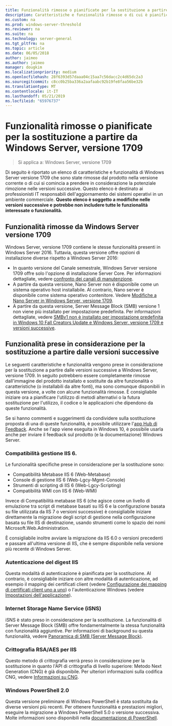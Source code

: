 ```yaml
---
title: Funzionalità rimosse o pianificate per la sostituzione a partire da Windows Server (versione 1709)
description: Caratteristiche e funzionalità rimosse o di cui è pianificata la rimozione nelle versioni.
ms.custom: na
ms.prod: windows-server-threshold
ms.reviewer: na
ms.suite: na
ms.technology: server-general
ms.tgt_pltfrm: na
ms.topic: article
ms.date: 06/05/2018
author: jaimeo
ms.author: jaimeo
manager: dougkim
ms.localizationpriority: medium
ms.openlocfilehash: 28f6393d57daaa04c15aa7c56dacc2c4d65dc2a3
ms.sourcegitcommit: c8cc0b25ba336a2aafaabc92b19fe8faa56be32b
ms.translationtype: MT
ms.contentlocale: it-IT
ms.lasthandoff: 05/21/2019
ms.locfileid: "65976737"
---
```

# <a name="features-removed-or-planned-for-replacement-starting-with-windows-server-version-1709"></a>Funzionalità rimosse o pianificate per la sostituzione a partire da Windows Server, versione 1709

>Si applica a: Windows Server, versione 1709

Di seguito è riportato un elenco di caratteristiche e funzionalità di Windows Server versione 1709 che sono state rimosse dal prodotto nella versione corrente o di cui si comincia a prendere in considerazione la potenziale rimozione nelle versioni successive. Questo elenco è destinato ai professionisti IT responsabili dell'aggiornamento dei sistemi operativi in un ambiente commerciale. **Questo elenco è soggetto a modifiche nelle versioni successive e potrebbe non includere tutte le funzionalità interessate o funzionalità.** 

## <a name="features-removed-from-windows-server-version-1709"></a>Funzionalità rimosse da Windows Server versione 1709
Windows Server, versione 1709 contiene le stesse funzionalità presenti in Windows Server 2016. Tuttavia, questa versione offre opzioni di installazione diverse rispetto a Windows Server 2016:

- In quanto versione del Canale semestrale, Windows Server versione 1709 offre solo l'opzione di installazione Server Core. Per informazioni dettagliate, vedere [confronto dei canali di manutenzione](..\get-started-19\servicing-channels-19.md).
- A partire da questa versione, Nano Server non è disponibile come un sistema operativo host installabile. Al contrario, Nano server è disponibile come sistema operativo contenitore. Vedere [Modifiche a Nano Server in Windows Server, versione 1709](nano-in-semi-annual-channel.md).
- A partire da questa versione, Server Message Block (SMB) versione 1 non viene più installato per impostazione predefinita. Per informazioni dettagliate, vedere [SMBv1 non è installato per impostazione predefinita in Windows 10 Fall Creators Update e Windows Server, versione 1709 e versioni successive](https://support.microsoft.com/help/4034314/smbv1-is-not-installed-by-default-in-windows).


## <a name="features-being-considered-for-replacement-starting-with-subsequent-releases"></a>Funzionalità prese in considerazione per la sostituzione a partire dalle versioni successive

Le seguenti caratteristiche e funzionalità vengono prese in considerazione per la sostituzione a partire dalle versioni successive a Windows Server, versione 1709. In seguito potrebbero essere completamente rimosse dall'immagine del prodotto installato e sostituite da altre funzionalità o caratteristiche (o installabili da altre fonti), ma sono comunque disponibili in questa versione, a volte con alcune funzionalità rimosse. È consigliabile iniziare ora a pianificare l'utilizzo di metodi alternativi o la futura sostituzione per l'utilizzo, il codice o le applicazioni che dipendono da queste funzionalità.

Se si hanno commenti e suggerimenti da condividere sulla sostituzione proposta di una di queste funzionalità, è possibile utilizzare l'[app Hub di Feedback](https://support.microsoft.com/help/4021566/windows-10-send-feedback-to-microsoft-with-feedback-hub-app). Anche se l'app viene eseguita in Windows 10, è possibile usarla anche per inviare il feedback sul prodotto (e la documentazione) Windows Server.

### <a name="iis-6-management-compatibility"></a>Compatibilità gestione IIS 6.
Le funzionalità specifiche prese in considerazione per la sostituzione sono:

- Compatibilità Metabase IIS 6 (Web-Metabase)
- Console di gestione IIS 6 (Web-Lgcy-Mgmt-Console)
- Strumenti di scripting di IIS 6 (Web-Lgcy-Scripting)
- Compatibilità WMI con IIS 6 (Web-WMI)

Invece di Compatibilità metabase IIS 6 (che agisce come un livello di emulazione tra script di metabase basati su IIS 6 e la configurazione basata su file utilizzata da IIS 7 o versioni successive) è consigliabile iniziare direttamente la migrazione degli script di gestione nella configurazione basata su file IIS di destinazione, usando strumenti come lo spazio dei nomi Microsoft.Web.Administration.

È consigliabile inoltre avviare la migrazione da IIS 6.0 o versioni precedenti e passare all'ultima versione di IIS, che è sempre disponibile nella versione più recente di Windows Server.


### <a name="iis-digest-authentication"></a>Autenticazione del digest IIS
Questa modalità di autenticazione è pianificata per la sostituzione. Al contrario, è consigliabile iniziare con altre modalità di autenticazione, ad esempio il mapping dei certificati client (vedere [Configurazione dei mapping di certificati client uno a uno](https://docs.microsoft.com/iis/manage/configuring-security/configuring-one-to-one-client-certificate-mappings)) o l'autenticazione Windows (vedere [lmpostazioni dell'applicazione](https://docs.microsoft.com/iis-administration/configuration/appsettings.json)).

### <a name="internet-storage-name-service-isns"></a>Internet Storage Name Service (iSNS)
iSNS è stato preso in considerazione per la sostituzione. La funzionalità di Server Message Block (SMB) offre fondamentalmente la stessa funzionalità con funzionalità aggiuntive. Per informazioni di background su questa funzionalità, vedere [Panoramica di SMB (Server Message Block)](https://technet.microsoft.com/library/hh831795(v=ws.11).aspx).

### <a name="rsaaes-encryption-for-iis"></a>Crittografia RSA/AES per IIS 
Questo metodo di crittografia verrà preso in considerazione per la sostituzione in quanto l'API di crittografia di livello superiore: Metodo Next Generation (CNG) è già disponibile. Per ulteriori informazioni sulla codifica CNG, vedere [Informazioni su CNG](https://msdn.microsoft.com/library/windows/desktop/aa375276(v=vs.85).aspx).

### <a name="windows-powershell-20"></a>Windows PowerShell 2.0
Questa versione preliminare di Windows PowerShell è stata sostituita da diverse versioni più recenti. Per ottenere funzionalità e prestazioni migliori, eseguire la migrazione a Windows PowerShell 5.0 o versione successiva. Molte informazioni sono disponibili nella [documentazione di PowerShell](https://docs.microsoft.com/powershell/index?view=powershell-5.1).

